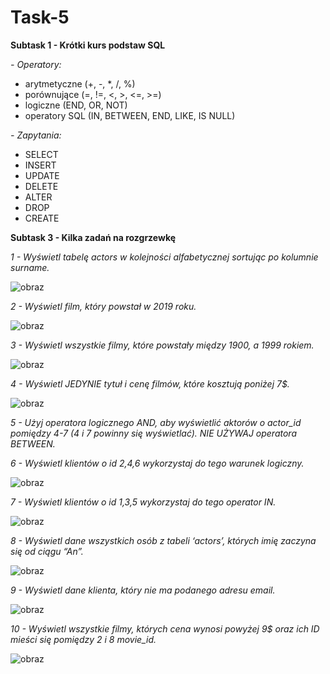 # Task-5

**Subtask 1 - Krótki kurs podstaw SQL**


_- Operatory:_

 * arytmetyczne (+, -, *, /, %)
 * porównujące (=, !=, <, >, <=, >=)
 * logiczne (END, OR, NOT)
 * operatory SQL (IN, BETWEEN, END, LIKE, IS NULL)

_- Zapytania:_

 * SELECT
 * INSERT
 * UPDATE
 * DELETE
 * ALTER
 * DROP
 * CREATE



**Subtask 3 - Kilka zadań na rozgrzewkę**


_1 - Wyświetl tabelę actors w kolejności alfabetycznej sortując po kolumnie surname._

![obraz](https://user-images.githubusercontent.com/116674154/204140759-f7b1bef9-c33a-47bd-bd08-81bb191c82e4.png)
 
 
_2 - Wyświetl film, który powstał w 2019 roku._

![obraz](https://user-images.githubusercontent.com/116674154/204140791-f3cb2a61-ab3f-42b2-a3e3-4fe0d0057fad.png)

 
_3 - Wyświetl wszystkie filmy, które powstały między 1900, a 1999 rokiem._

![obraz](https://user-images.githubusercontent.com/116674154/204140802-1e33af75-9f5e-4535-83f5-e7d7e2f42840.png)


_4 - Wyświetl JEDYNIE tytuł i cenę filmów, które kosztują poniżej 7$._

 ![obraz](https://user-images.githubusercontent.com/116674154/204140817-d3ddde75-ddce-4065-bbe2-02ed946e4cc7.png)

 
_5 - Użyj operatora logicznego AND, aby wyświetlić aktorów o actor_id pomiędzy 4-7 (4 i 7 powinny się wyświetlać). NIE UŻYWAJ operatora BETWEEN._



_6 - Wyświetl klientów o id 2,4,6 wykorzystaj do tego warunek logiczny._

 ![obraz](https://user-images.githubusercontent.com/116674154/204140837-4fbc8744-5ce4-4daf-934d-3fd062fda0ab.png)

 
_7 - Wyświetl klientów o id 1,3,5 wykorzystaj do tego operator IN._
 
 ![obraz](https://user-images.githubusercontent.com/116674154/204140850-a591c769-16bd-4fff-a309-784814bec1da.png)


_8 - Wyświetl dane wszystkich osób z tabeli ‘actors’, których imię zaczyna się od ciągu “An”._
 
![obraz](https://user-images.githubusercontent.com/116674154/204140862-f5dcbdb7-8e34-4902-9fc7-b5f78a222bbf.png)


_9 - Wyświetl dane klienta, który nie ma podanego adresu email._

![obraz](https://user-images.githubusercontent.com/116674154/204140875-e1a92322-e726-4e95-b03c-39b3f3d195e5.png)

 
_10 - Wyświetl wszystkie filmy, których cena wynosi powyżej 9$ oraz ich ID mieści się pomiędzy 2 i 8 movie_id._

 ![obraz](https://user-images.githubusercontent.com/116674154/204140882-19109e9e-4bc2-4db4-8d9c-e7daee0a89f9.png)

